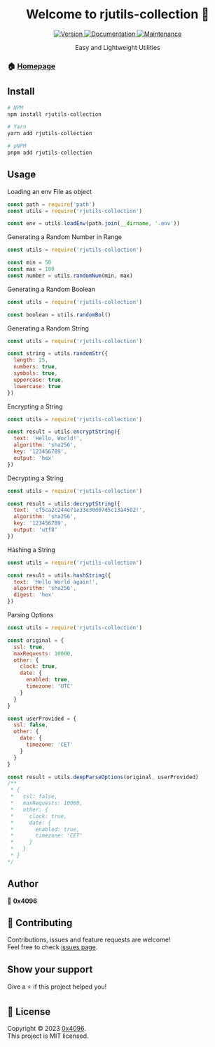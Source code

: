 <h1 align="center">Welcome to rjutils-collection 👋</h1>
<center>
  <a href="https://www.npmjs.com/package/rjutils-collection" target="_blank">
    <img alt="Version" src="https://img.shields.io/npm/v/rjutils-collection.svg">
  </a>
  <a href="https://github.com/rotvproHD/NPM_UTILS#readme" target="_blank">
    <img alt="Documentation" src="https://img.shields.io/badge/documentation-yes-brightgreen.svg" />
  </a>
  <a href="https://github.com/rotvproHD/NPM_UTILS/graphs/commit-activity" target="_blank">
    <img alt="Maintenance" src="https://img.shields.io/badge/Maintained%3F-yes-green.svg" />
  </a>

  Easy and Lightweight Utilities
</center>

### 🏠 [Homepage](https://github.com/rotvproHD/NPM_UTILS#readme)

## Install

```sh
# NPM
npm install rjutils-collection

# Yarn
yarn add rjutils-collection

# pNPM
pnpm add rjutils-collection
```

## Usage

Loading an env File as object
```js
const path = require('path')
const utils = require('rjutils-collection')

const env = utils.loadEnv(path.join(__dirname, '.env'))
```

Generating a Random Number in Range
```js
const utils = require('rjutils-collection')

const min = 50
const max = 100
const number = utils.randomNum(min, max)
```

Generating a Random Boolean
```js
const utils = require('rjutils-collection')

const boolean = utils.randomBol()
```

Generating a Random String
```js
const utils = require('rjutils-collection')

const string = utils.randomStr({
  length: 25,
  numbers: true,
  symbols: true,
  uppercase: true,
  lowercase: true
})
```

Encrypting a String
```js
const utils = require('rjutils-collection')

const result = utils.encryptString({
  text: 'Hello, World!',
  algorithm: 'sha256',
  key: '123456789',
  output: 'hex'
})
```

Decrypting a String
```js
const utils = require('rjutils-collection')

const result = utils.decryptString({
  text: 'cf5ca2c244e71e33e30d07d5c13a4502!',
  algorithm: 'sha256',
  key: '123456789',
  output: 'utf8'
})
```

Hashing a String
```js
const utils = require('rjutils-collection')

const result = utils.hashString({
  text: 'Hello World again!',
  algorithm: 'sha256',
  digest: 'hex'
})
```

Parsing Options
```js
const utils = require('rjutils-collection')

const original = {
  ssl: true,
  maxRequests: 10000,
  other: {
    clock: true,
    date: {
      enabled: true,
      timezone: 'UTC'
    }
  }
}

const userProvided = {
  ssl: false,
  other: {
    date: {
      timezone: 'CET'
    }
  }
}

const result = utils.deepParseOptions(original, userProvided)
/**
 * {
 *   ssl: false,
 *   maxRequests: 10000,
 *   other: {
 *     clock: true,
 *     date: {
 *       enabled: true,
 *       timezone: 'CET'
 *     }
 *   }
 * }
*/
```

## Author

👤 **0x4096**

## 🤝 Contributing

Contributions, issues and feature requests are welcome!<br />Feel free to check [issues page](https://github.com/rotvproHD/NPM_UTILS/issues). 

## Show your support

Give a ⭐️ if this project helped you!

## 📝 License

Copyright © 2023 [0x4096](https://github.com/rotvproHD).<br />
This project is MIT licensed.